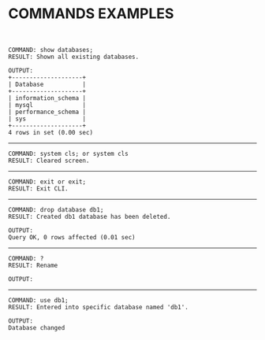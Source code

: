 # **COMMANDS EXAMPLES**

<br>

```
COMMAND: show databases;
RESULT: Shown all existing databases.

OUTPUT:
+--------------------+
| Database           |
+--------------------+
| information_schema |
| mysql              |
| performance_schema |
| sys                |
+--------------------+
4 rows in set (0.00 sec)
```

<hr>

```
COMMAND: system cls; or system cls
RESULT: Cleared screen.
```

<hr>

```
COMMAND: exit or exit;
RESULT: Exit CLI.
```

<hr>

```
COMMAND: drop database db1;
RESULT: Created db1 database has been deleted.

OUTPUT:
Query OK, 0 rows affected (0.01 sec)
```

<hr>

```
COMMAND: ?
RESULT: Rename

OUTPUT:
```

<hr>

```
COMMAND: use db1;
RESULT: Entered into specific database named 'db1'.

OUTPUT:
Database changed
```
